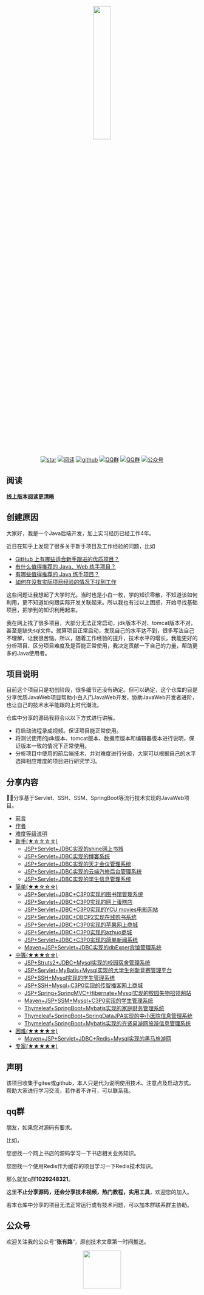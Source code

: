 <p align="center">
<a href="https://github.com/coderzcr/JavaWeb-Project-Source-Share" target="_blank">
	<img src="http://coderzcr.gitee.io/sensor-java-picture/pictures/zcr's blog.png" width="30%"/>
</a>
</p>

<p align="center">
  <a href="https://github.com/coderzcr/JavaWeb-Project-Source-Share"><img src="https://badgen.net/github/stars/coderzcr/JavaWeb-Project-Source-Share?icon=github&color=green" alt="star"></a>
  <a href="https://coderzcr.github.io/JavaWeb-Project-Source-Share/"><img src="https://img.shields.io/badge/%E5%9C%A8%E7%BA%BF%E9%98%85%E8%AF%BB-read-brightgreen.svg" alt="阅读"></a>
  <a href="https://github.com/coderzcr/JavaWeb-Project-Source-Share"><img src="https://img.shields.io/badge/github-coderzcr-brightgreen.svg" alt="github"></a>
  <a href="#qq群"><img src="https://img.shields.io/badge/QQ%E7%BE%A4-%E8%81%94%E7%B3%BB%E7%BE%A4%E4%B8%BB%E5%92%A8%E8%AF%A2-brightgreen.svg" alt="QQ群"></a>
  <a href="#qq群"><img src="https://img.shields.io/badge/QQ%E7%BE%A4-%E6%88%91%E5%AF%B9%E6%BA%90%E7%A0%81%E6%9C%89%E8%A6%81%E6%B1%82-brightgreen.svg" alt="QQ群"></a>
  <a href="#公众号"><img src="https://img.shields.io/badge/公众号-张有路-brightgreen.svg" alt="公众号"></a>
</p>

## 阅读

**[线上版本阅读更清晰](https://coderzcr.github.io/JavaWeb-Project-Source-Share)**

## 创建原因

大家好，我是一个Java后端开发，加上实习经历已经工作4年。

近日在知乎上发现了很多关于新手项目及工作经验的问题，比如
- [GitHub 上有哪些适合新手跟进的优质项目？](https://www.zhihu.com/question/22744854/answer/763206431)
- [有什么值得推荐的 Java、Web 练手项目？](https://www.zhihu.com/question/29444491/answer/507431828)
- [有哪些值得推荐的 Java 练手项目？](https://www.zhihu.com/question/56476038/answer/720699967)
- [如何在没有实际项目经验的情况下找到工作](https://zhuanlan.zhihu.com/p/26593436)

这些问题让我想起了大学时光。当时也是小白一枚，学的知识零散，不知道该如何利用，更不知道如何跟实际开发关联起来。所以我也有过以上困惑，开始寻找基础项目，把学到的知识利用起来。

我在网上找了很多项目，大部分无法正常启动，jdk版本不对、tomcat版本不对，甚至是缺失sql文件。就算项目正常启动，发现自己的水平达不到，很多写法自己不理解，让我很苦恼。所以，随着工作经验的提升，技术水平的增长，我能更好的分析项目、区分项目难度及是否能正常使用，我决定贡献一下自己的力量，帮助更多的Java使用者。

## 项目说明
目前这个项目只是初创阶段，很多细节还没有确定。但可以确定，这个仓库的目是分享优质JavaWeb项目帮助小白入门JavaWeb开发，协助JavaWeb开发者进阶，也让自己的技术水平能跟的上时代潮流。

仓库中分享的源码我将会以以下方式进行讲解。

- 将启动流程录成视频。保证项目能正常使用。
- 将测试使用的jdk版本、tomcat版本、数据库版本和编辑器版本进行说明，保证版本一致的情况下正常使用。
- 分析项目中使用的前后端技术，并对难度进行分级，大家可以根据自己的水平选择相应难度的项目进行研究学习。


## 分享内容

🌱🚀分享基于Servlet、SSH、SSM、SpringBoot等流行技术实现的JavaWeb项目。

* [前言](README.md)
* [作者](AUTHOR.md)
* [难度等级说明](LEVEL.md)
* [新手(★☆☆☆☆)](newcomer/newcomer.md)
    * [JSP+Servlet+JDBC实现的shine网上书城](newcomer/JSP+Servlet+JDBC实现的shine网上书城.md)
    * [JSP+Servlet+JDBC实现的博客系统](newcomer/JSP+Servlet+JDBC+Mysql实现的博客系统.md)
    * [JSP+Servlet+JDBC实现的天才会议管理系统](newcomer/JSP+Servlet+JDBC+Mysql实现的天才会议管理系统.md)
    * [JSP+Servlet+JDBC实现的云端汽修后台管理系统](newcomer/JSP+Servlet+JDBC实现的云端汽修后台管理系统.md)
    * [JSP+Servlet+JDBC实现的学生信息管理系统](newcomer/JSP+Servlet+JDBC实现的学生信息管理系统.md)
* [简单(★★☆☆☆)](easy/easy.md)
    * [JSP+Servlet+JDBC+C3P0实现的图书馆管理系统](easy/JSP+Servlet+C3P0+Mysql实现的图书馆管理系统.md)
    * [JSP+Servlet+JDBC+C3P0实现的网上蛋糕店](easy/JSP+Servlet+C3P0+Mysql实现的网上蛋糕店.md)
    * [JSP+Servlet+JDBC+C3P0实现的YCU movies电影网站](easy/JSP+Servlet+C3P0+Mysql实现的YCUMovies电影网站.md)
    * [JSP+Servlet+JDBC+DBCP2实现在线购书系统](easy/JSP+Servlet+JDBC+DBCP2实现在线购书系统.md)
    * [JSP+Servlet+JDBC+C3P0实现的苹果网上商城](easy/JSP+Servlet+C3P0+Mysql实现的苹果网上商城.md)
    * [JSP+Servlet+JDBC+C3P0实现的azhuo商城](easy/JSP+Servlet+C3P0+Mysql实现的azhuo商城.md)
    * [JSP+Servlet+JDBC+C3P0实现的简单新闻系统](easy/JSP+Servlet+C3P0+Mysql实现的简单新闻系统.md)
    * [Maven+JSP+Servlet+JDBC实现的dbExper宾馆管理系统](easy/Maven+JSP+Servlet+JDBC+Mysql实现的dbExper宾馆管理系统.md)
* [中等(★★★☆☆)](medium/medium.md)
    * [JSP+Struts2+JDBC+Mysql实现的校园宿舍管理系统](medium/JSP+Struts2+JDBC+Mysql实现的校园宿舍管理系统.md)
    * [JSP+Servlet+MyBatis+Mysql实现的大学生创新竞赛管理平台](medium/Layui+Servlet+MyBatis+Mysql实现的大学生创新竞赛管理平台.md)
    * [JSP+SSH+Mysql实现的学生管理系统](medium/JSP+SSH+Mysql实现的学生管理系统.md)
    * [JSP+SSH+Mysql+C3P0实现的传智播客网上商城](medium/JSP+SSH+Mysql+C3P0实现的传智播客网上商城.md)
    * [JSP+Spring+SpringMVC+Hibernate+Mysql实现的校园失物招领网站](medium/JSP+Spring+SpringMVC+Hibernate+Mysql实现的校园失物招领网站.md)
    * [Maven+JSP+SSM+Mysql+C3P0实现的学生管理系统](medium/Maven+JSP+SSM+Mysql+C3P0实现的学生管理系统.md)
    * [Thymeleaf+SpringBoot+Mybatis实现的家庭财务管理系统](medium/Thymeleaf+SpringBoot+Mybatis实现的家庭财务管理系统.md)
    * [Thymeleaf+SpringBoot+SpringDataJPA实现的中小医院信息管理系统](medium/Thymeleaf+SpringBoot+SpringDataJPA实现的中小医院信息管理系统.md)
    * [Thymeleaf+SpringBoot+Mybatis实现的齐贤易游网旅游信息管理系统](medium/Thymeleaf+SpringBoot+Mybatis实现的齐贤易游网旅游信息管理系统.md)
* [困难(★★★★☆)](difficult/difficult.md)
    * [Maven+JSP+Servlet+JDBC+Redis+Mysql实现的黑马旅游网](difficult/Maven+JSP+Servlet+JDBC+Redis+Mysql实现的黑马旅游网.md)
* [专家(★★★★★)](expert/expert.md)

## 声明

该项目收集于gitee或github，本人只是代为说明使用技术、注意点及启动方式，帮助大家进行学习交流，若作者不许可，可以联系我。

## qq群

朋友，如果您对源码有要求。

比如，

您想找一个网上书店的源码学习一下书店相关业务知识。

您想找一个使用Redis作为缓存的项目学习一下Redis技术知识。

那么就加q群**1029248321**。

这里**不止分享源码，还会分享技术视频，热门教程，实用工具**，欢迎您的加入。

若本仓库中分享的项目无法正常运行或有技术问题，可以加本群联系群主协助。

## 公众号

欢迎关注我的公众号“**张有路**”，原创技术文章第一时间推送。

<center>
    <img src="http://coderzcr.gitee.io/sensor-java-picture/pictures/qrcode.gif" style="width: 100px;">
</center>

